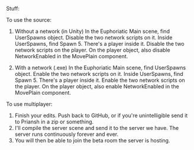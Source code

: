 Stuff:

To use the source:
1) Without a network (in Unity)
In the Euphoriatic Main scene, find UserSpawns object. Disable the two network scripts on it.
Inside UserSpawns, find Spawn 5. There's a player inside it. Disable the two network scripts on the player.
On the player object, also disable NetworkEnabled in the MovePlain component.

2) With a network (.exe)
In the Euphoriatic Main scene, find UserSpawns object. Enable the two network scripts on it.
Inside UserSpawns, find Spawn 5. There's a player inside it. Enable the two network scripts on the player.
On the player object, also enable NetworkEnabled in the MovePlain component.

To use multiplayer:
1) Finish your edits. Push back to GitHub, or if you're unintelligible send it to Priansh in a zip or something.
2) I'll compile the server scene and send it to the server we have. The server runs continuously forever and ever.
3) You will then be able to join the beta room the server is hosting.
